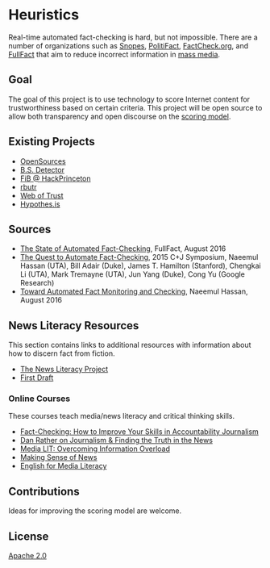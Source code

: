 # Heuristics

Real-time automated fact-checking is hard, but not impossible.  There are a number of organizations such as [Snopes](http://www.snopes.com/), [PolitiFact](http://www.politifact.com/), [FactCheck.org](http://www.factcheck.org/), and [FullFact](https://fullfact.org/) that aim to reduce incorrect information in [mass media](https://en.wikipedia.org/wiki/Mass_media).

## Goal

The goal of this project is to use technology to score Internet content for trustworthiness based on certain criteria. This project will be open source to allow both transparency and open discourse on the [scoring model](docs/SCORING.md).

## Existing Projects

- [OpenSources](http://www.opensources.co/)
- [B.S. Detector](https://github.com/bs-detector/bs-detector)
- [FiB @ HackPrinceton](https://github.com/anantdgoel/HackPrincetonF16)
- [rbutr](http://blog.rbutr.com/f-a-q/)
- [Web of Trust](https://www.mywot.com/en/reputation-api)
- [Hypothes.is](https://hypothes.is/)

## Sources

- [The State of Automated Fact-Checking](https://fullfact.org/blog/2016/aug/automated-factchecking/), FullFact, August 2016
- [The Quest to Automate Fact-Checking](http://ranger.uta.edu/~cli/pubs/2015/claimbuster-cj15-hassan.pdf), 2015 C+J Symposium, Naeemul Hassan (UTA), Bill Adair (Duke), James T. Hamilton (Stanford), Chengkai Li (UTA), Mark Tremayne (UTA), Jun Yang (Duke), Cong Yu (Google Research)
- [Toward Automated Fact Monitoring and Checking](https://uta-ir.tdl.org/uta-ir/bitstream/handle/10106/26136/HASSAN-DISSERTATION-2016.pdf), Naeemul Hassan, August 2016

## News Literacy Resources

This section contains links to additional resources with information about how to discern fact from fiction.

- [The News Literacy Project](http://www.thenewsliteracyproject.org/)
- [First Draft](https://firstdraftnews.com/)

### Online Courses

These courses teach media/news literacy and critical thinking skills.  

- [Fact-Checking: How to Improve Your Skills in Accountability Journalism](http://www.newsu.org/courses/fact-checking)
- [Dan Rather on Journalism & Finding the Truth in the News](https://www.udemy.com/danrather/)
- [Media LIT: Overcoming Information Overload](https://www.edx.org/course/media-lit-overcoming-information-asux-mco425x)
- [Making Sense of News](https://www.edx.org/course/making-sense-news-hkux-hku04x-0)
- [English for Media Literacy](https://www.coursera.org/learn/media)

## Contributions

Ideas for improving the scoring model are welcome.

## License

[Apache 2.0](LICENSE)
